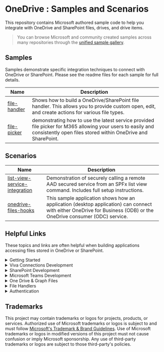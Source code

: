 # OneDrive : Samples and Scenarios

This repository contains Microsoft authored sample code to help you integrate with OneDrive and SharePoint files, drives, and drive items.

> You can browse Microsoft and community created samples across many repositories through the [unified sample gallery](https://adoption.microsoft.com/sample-solution-gallery).

## Samples

Samples demonstrate specific integration techniques to connect with OneDrive or SharePoint. Please see the readme files for each sample for full details.

|Name|Description|
|---|---|
|[file-handler](./samples/file-handler/README.md)|Shows how to build a OneDrive/SharePoint file handler. This allows you to provide custom open, edit, and create actions for various file types.|
|[file-picker](./samples/file-picking/README.md)|demonstrating how to use the latest service provided file picker for M365 allowing your users to easily and consistently open files stored within OneDrive and SharePoint.|

## Scenarios

|Name|Description|
|---|---|
|[list-view-service-integration](./scenarios/list-view-service-integration/README.md)|Demonstration of securely calling a remote AAD secured service from an SPFx list view command. Includes full setup instructions.|
|[onedrive-files-hooks](./scenarios/onedrive-files-hooks/README.md)|This sample application shows how an application (desktop application) can connect with either OneDrive for Business (ODB) or the OneDrive consumer (ODC) service.|

## Helpful Links

These topics and links are often helpful when building applications accessing files stored in OneDrive or SharePoint.

<details>
  <summary>Getting Started</summary>

  ### M365 Development

  - [Microsoft 365 Development](https://developer.microsoft.com)
  - [Microsoft Partner Network](https://partner.microsoft.com)
  - [App Source](https://appsource.microsoft.com)

  ### SharePoint
  
  - [Overview](https://www.microsoft.com/microsoft-365/sharepoint/collaboration/)
  - [SharePoint Development](https://developer.microsoft.com/sharepoint)
  - [SharePoint Framework](https://aka.ms/spfx)

  ### Teams

  - [Overview](https://www.microsoft.com/microsoft-teams/group-chat-software)
  - [Teams development](https://developer.microsoft.com/microsoft-teams)

</details>

<details>
  <summary>Viva Connections Development</summary>
  
  - [Overview](https://docs.microsoft.com/SharePoint/viva-connections)
  - [Setup Home Site](https://docs.microsoft.com/sharepoint/home-site)

</details>

<details>
  <summary>SharePoint Development</summary>
  
  - [SharePoint Framework](https://aka.ms/spfx)
  - [Publish SPFx Apps to AppSource](https://docs.microsoft.com/sharepoint/dev/spfx/publish-to-marketplace-overview) 
  - [Site Collection App Catalog](https://docs.microsoft.com/sharepoint/dev/general-development/site-collection-app-catalog)

</details>

<details>
  <summary>Microsoft Teams Development</summary>
  
  - [Building a Teams tab with SharePoint Framework](https://docs.microsoft.com/sharepoint/dev/spfx/web-parts/get-started/using-web-part-as-ms-teams-tab)
  - [Update Teams Manifest for SharePoint]()
</details>

<details>
  <summary>One Drive & Graph Files</summary>
  
  - [Microsoft Graph Overview](https://docs.microsoft.com/graph/use-the-api)
  - [Drives](https://docs.microsoft.com/graph/api/resources/drive?view=graph-rest-1.0)
  - [Drive Items](https://docs.microsoft.com/graph/api/resources/driveitem?view=graph-rest-1.0)
  - [Sharing URL Trick](https://docs.microsoft.com/graph/api/shares-get?view=graph-rest-1.0&tabs=http#encoding-sharing-urls)

</details>

<details>
  <summary>File Handlers</summary>
  
  - [Overview](https://docs.microsoft.com/onedrive/developer/file-handlers)
  - [Clearing Cached Manifets](https://docs.microsoft.com/onedrive/developer/file-handlers/reset-cache)
  - [Sample](https://github.com/pnp/contoso/tree/main/filehandler)

</details>

</details>

<details>
  <summary>Authentication</summary>
  
  - [AAD: On Behalf of Authentication](https://docs.microsoft.com/azure/active-directory/develop/v2-oauth2-on-behalf-of-flow)

</details>

## Trademarks

This project may contain trademarks or logos for projects, products, or services. Authorized use of Microsoft 
trademarks or logos is subject to and must follow 
[Microsoft's Trademark & Brand Guidelines](https://www.microsoft.com/legal/intellectualproperty/trademarks/usage/general).
Use of Microsoft trademarks or logos in modified versions of this project must not cause confusion or imply Microsoft sponsorship.
Any use of third-party trademarks or logos are subject to those third-party's policies.

